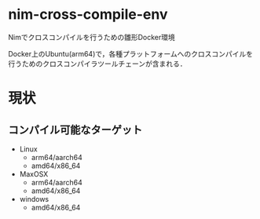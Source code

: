 # nim-cross-compile-env

Nimでクロスコンパイルを行うための雛形Docker環境

Docker上のUbuntu(arm64)で，各種プラットフォームへのクロスコンパイルを行うためのクロスコンパイラツールチェーンが含まれる．


# 現状

## コンパイル可能なターゲット

- Linux
  - arm64/aarch64
  - amd64/x86_64
- MaxOSX
  - arm64/aarch64
  - amd64/x86_64
- windows
  - amd64/x86_64
